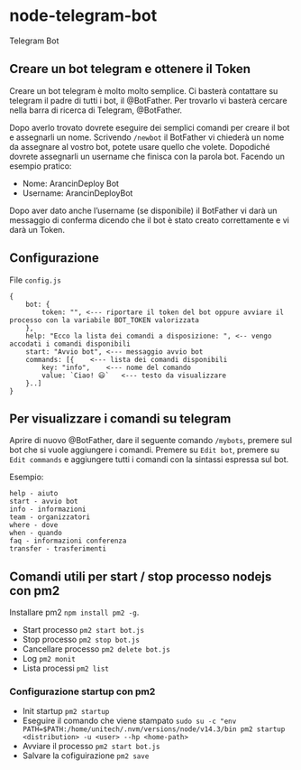 # node-telegram-bot
Telegram Bot

## Creare un bot telegram e ottenere il Token
Creare un bot telegram è molto molto semplice. Ci basterà contattare su telegram il padre di tutti i bot, il @BotFather.
Per trovarlo vi basterà cercare nella barra di ricerca di Telegram, @BotFather.

Dopo averlo trovato dovrete eseguire dei semplici comandi per creare il bot e assegnarli un nome.
Scrivendo  ```/newbot``` il BotFather vi chiederà un nome da assegnare al vostro bot, potete usare quello che volete. Dopodiché dovrete assegnarli un username che finisca con la parola bot. Facendo un esempio pratico:


- Nome: ArancinDeploy Bot
- Username: ArancinDeployBot

Dopo aver dato anche l’username (se disponibile) il BotFather vi darà un messaggio di conferma dicendo che il bot è stato creato correttamente e vi darà un Token.

## Configurazione
File ```config.js```
```
{
    bot: {
        token: "", <--- riportare il token del bot oppure avviare il processo con la variabile BOT_TOKEN valorizzata 
    },
    help: "Ecco la lista dei comandi a disposizione: ", <-- vengo accodati i comandi disponibili
    start: "Avvio bot", <--- messaggio avvio bot
    commands: [{    <--- lista dei comandi disponibili
        key: "info",    <--- nome del comando
        value: `Ciao! 😃`   <--- testo da visualizzare
    }..]
}

```

## Per visualizzare i comandi su telegram
Aprire di nuovo @BotFather, dare il seguente comando ```/mybots```, premere sul bot che si vuole aggiungere i comandi. Premere su ```Edit bot```, premere su ```Edit commands``` e aggiungere tutti i comandi con la sintassi espressa sul bot.

Esempio: 
```
help - aiuto
start - avvio bot
info - informazioni
team - organizzatori
where - dove
when - quando
faq - informazioni conferenza
transfer - trasferimenti
```


## Comandi utili per start / stop processo nodejs con pm2
Installare pm2 ```npm install pm2 -g```.

- Start processo ```pm2 start bot.js```
- Stop processo ```pm2 stop bot.js```
- Cancellare processo ```pm2 delete bot.js```
- Log ```pm2 monit```
- Lista processi ```pm2 list```

### Configurazione startup con pm2
- Init startup ```pm2 startup```
- Eseguire il comando che viene stampato ```sudo su -c "env PATH=$PATH:/home/unitech/.nvm/versions/node/v14.3/bin pm2 startup <distribution> -u <user> --hp <home-path>```
- Avviare il processo ```pm2 start bot.js```
- Salvare la cofiguirazione ```pm2 save```